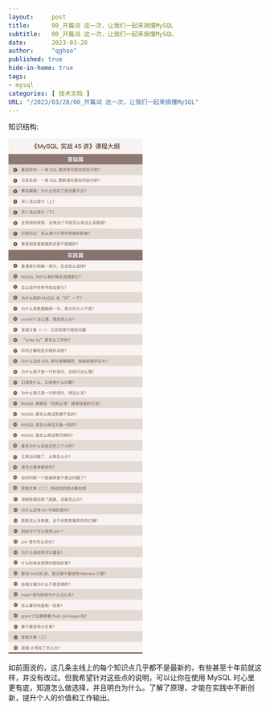 ```yaml
---
layout:     post
title:      00_开篇词 这一次，让我们一起来搞懂MySQL
subtitle:   00_开篇词 这一次，让我们一起来搞懂MySQL
date:       2023-03-28
author:     "qghao"
published: true
hide-in-home: true
tags:
- mysql
categories: [ 技术文档 ]
URL: "/2023/03/28/00_开篇词 这一次，让我们一起来搞懂MySQL"
---
```

知识结构:

![img](/images/a78db0b99bbf1149c39b7960f7183c7e.jpg)

如前面说的，这几条主线上的每个知识点几乎都不是最新的，有些甚至十年前就这样，并没有改过。但我希望针对这些点的说明，可以让你在使用 MySQL 时心里更有底，知道怎么做选择，并且明白为什么。了解了原理，才能在实践中不断创新，提升个人的价值和工作输出。